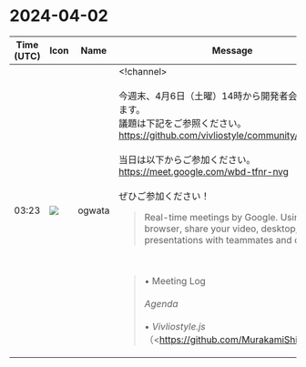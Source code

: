 # 2024-04-02

|Time (UTC)|Icon|Name|Message|
|---|---|---|---|
|03:23|![](https://avatars.slack-edge.com/2019-11-22/845042642576_070441337abaca9fb7b3_72.png)|ogwata|<!channel><br><br>今週末、4月6日（土曜）14時から開発者会議を開催します。<br>議題は下記をご参照ください。<br><https://github.com/vivliostyle/community/issues/123><br><br>当日は以下からご参加ください。<br><https://meet.google.com/wbd-tfnr-nvg><br><br>ぜひご参加ください！<br><blockquote>Real-time meetings by Google. Using your browser, share your video, desktop, and presentations with teammates and customers.</blockquote><br><blockquote>• Meeting Log<br><br>*Agenda*<br><br>• *Vivliostyle.js*（<https://github.com/MurakamiShinyu|@MurakamiShinyu>）<br>    • <https://github.com/vivliostyle/vivliostyle.js/releases/tag/v2.28.1|v2.28.1> (2024-03-12)<br>• *Vivliostyle CLI*（<https://github.com/spring-raining|@spring-raining> , <https://github.com/MurakamiShinyu|@MurakamiShinyu>）<br>    • <https://github.com/vivliostyle/vivliostyle-cli/releases/tag/v8.9.1|v8.9.1> (2024-03-12)<br>• <http://gihyo.jp|gihyo.jp> Web連載について（<https://github.com/U-1F992|@U-1F992>）<br>    • <https://github.com/vivliostyle/vivliostyle-gihyojp/pull/3|第3回 CSSフレームワークVivliostyle Themeで簡単にページデザインを編集する #3><br><br>*Members*<br><br>• <https://github.com/MurakamiShinyu|@MurakamiShinyu><br>• <https://github.com/ogwata|@ogwata><br>• <https://github.com/spring-raining|@spring-raining><br>• <https://github.com/yamasy1549|@yamasy1549><br>• <https://github.com/UskeS|@UskeS><br>• <https://github.com/lwohtsu|@lwohtsu><br>• <https://github.com/macneko-ayu|@macneko-ayu><br>• <https://github.com/U-1F992|@U-1F992><br>• <https://github.com/akabekobeko|@akabekobeko> (Scribe)</blockquote>|
